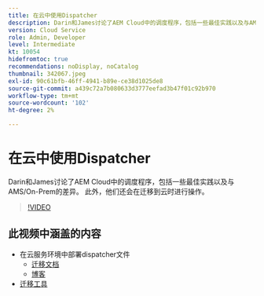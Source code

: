 ```yaml
---
title: 在云中使用Dispatcher
description: Darin和James讨论了AEM Cloud中的调度程序，包括一些最佳实践以及与AMS/On-Prem的差异。 此外，他们还会在迁移到云时进行操作。
version: Cloud Service
role: Admin, Developer
level: Intermediate
kt: 10054
hidefromtoc: true
recommendations: noDisplay, noCatalog
thumbnail: 342067.jpeg
exl-id: 90c61bfb-46ff-4941-b89e-ce38d1025de8
source-git-commit: a439c72a7b080633d3777eefad3b47f01c92b970
workflow-type: tm+mt
source-wordcount: '102'
ht-degree: 2%

---
```



# 在云中使用Dispatcher

Darin和James讨论了AEM Cloud中的调度程序，包括一些最佳实践以及与AMS/On-Prem的差异。 此外，他们还会在迁移到云时进行操作。

>[!VIDEO](https://video.tv.adobe.com/v/342067?quality=12&learn=on)

## 此视频中涵盖的内容

+ 在云服务环境中部署dispatcher文件
   + [迁移文档](https://experienceleague.adobe.com/docs/experience-manager-cloud-manager/using/getting-started/dispatcher-configurations.html)
   + [博客](https://medium.com/adobetech/migrating-a-dispatcher-configuration-from-managed-services-to-aem-as-a-cloud-service-fa8a80d242ee)
+ [迁移工具](https://github.com/adobe/aio-cli-plugin-aem-cloud-service-migration)
